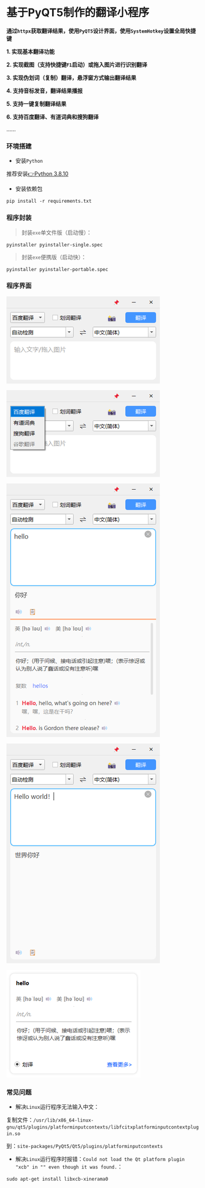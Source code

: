# 基于PyQT5制作的翻译小程序

**通过`httpx`获取翻译结果，使用`PyQT5`设计界面，使用`SystemHotkey`设置全局快捷键**

**1. 实现基本翻译功能**

**2. 实现截图（支持快捷键`F1`启动）或拖入图片进行识别翻译**

**3. 实现伪划词（复制）翻译，悬浮窗方式输出翻译结果**

**4. 支持音标发音，翻译结果播报**

**5. 支持一键复制翻译结果**

**6. 支持百度翻译、有道词典和搜狗翻译**

......



### 环境搭建

- 安装`Python`

推荐安装[👉Python 3.8.10](https://mirrors.huaweicloud.com/python/3.8.10/)

- 安装依赖包

```shell
pip install -r requirements.txt
```



### 程序封装

> 封装`exe`单文件版（启动慢）：

```shell
pyinstaller pyinstaller-single.spec
```



> 封装`exe`便携版（启动快）：

```shell
pyinstaller pyinstaller-portable.spec
```


### 程序界面
![主界面](screenshots/主界面.png "主界面")

![翻译引擎](screenshots/翻译引擎.png "翻译引擎")

![翻译单词](screenshots/翻译单词.png "翻译单词")

![翻译句子](screenshots/翻译句子.png "翻译句子")

![划词翻译（悬浮窗输出）](screenshots/划词翻译（悬浮窗输出）.png "划词翻译（悬浮窗输出）")



### 常见问题

- 解决`Linux`运行程序无法输入中文：

复制文件：`/usr/lib/x86_64-linux-gnu/qt5/plugins/platforminputcontexts/libfcitxplatforminputcontextplugin.so`

到：`site-packages/PyQt5/Qt5/plugins/platforminputcontexts`



- 解决`Linux`运行程序时报错：`Could not load the Qt platform plugin "xcb" in "" even though it was found.`：

```shell
sudo apt-get install libxcb-xinerama0
```

